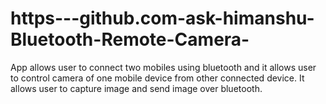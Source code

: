 # https---github.com-ask-himanshu-Bluetooth-Remote-Camera-
App allows user to connect two mobiles using bluetooth and it allows user to control camera of one mobile device from other connected device.
It allows user to capture image and send image over bluetooth.
